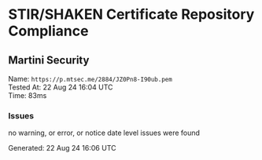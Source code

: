 # STIR/SHAKEN Certificate Repository Compliance

## Martini Security

Name: `https://p.mtsec.me/2884/JZ0Pn8-I90ub.pem`\
Tested At: 22 Aug 24 16:04 UTC\
Time: 83ms

### Issues

no warning, or error, or notice date level issues were found

Generated: 22 Aug 24 16:06 UTC